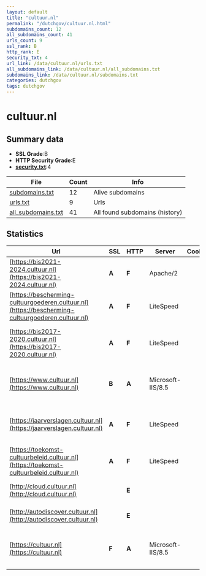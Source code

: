 ```yaml
---
layout: default
title: "cultuur.nl"
permalink: "/dutchgov/cultuur.nl.html"
subdomains_count: 12
all_subdomains_count: 41
urls_count: 9
ssl_rank: B
http_rank: E
security_txt: 4
url_link: /data/cultuur.nl/urls.txt
all_subdomains_link: /data/cultuur.nl/all_subdomains.txt
subdomains_link: /data/cultuur.nl/subdomains.txt
categories: dutchgov
tags: dutchgov
---
```



# cultuur.nl
## Summary data


 - **SSL Grade**:B
 - **HTTP Security Grade**:E
 - **[security.txt](https://www.digitaleoverheid.nl/nieuws/standaard-security-txt-nu-verplicht-voor-overheid/)**:4


| File       | Count | Info |
|------------|-------|------|
|[subdomains.txt](/DutchGovScope/data/cultuur.nl/subdomains.txt)|12|Alive subdomains|
|[urls.txt](/DutchGovScope/data/cultuur.nl/urls.txt)|9|Urls|
|[all_subdomains.txt](/DutchGovScope/data/cultuur.nl/all_subdomains.txt)|41|All found subdomains (history)|


## Statistics


| Url | SSL | HTTP | Server | Cookie | HSTS | CORS | CTO | CSP | XFO | XXP | RP |FP| Tech |Title |
|--------|-------|-------|------|------|------|------|------|------|------|------|------|------|------|------|
|[https://bis2021-2024.cultuur.nl](https://bis2021-2024.cultuur.nl)| **A**| **F**|Apache/2| | | | | | | | :white_check_mark: | |Apache HTTP Server:2||
|[https://bescherming-cultuurgoederen.cultuur.nl](https://bescherming-cultuurgoederen.cultuur.nl)| **A**| **F**|LiteSpeed| | | | | | | | :white_check_mark: | |HTTP/3 LiteSpeed PHP:8.2.21||
|[https://bis2017-2020.cultuur.nl](https://bis2017-2020.cultuur.nl)| **A**| **F**|LiteSpeed| | | | | | | | :white_check_mark: | |HTTP/3 LiteSpeed MySQL PHP:8.2.21 WordPress|Raad voor Cultuu...|
|[https://www.cultuur.nl](https://www.cultuur.nl)| **B**| **A**|Microsoft-IIS/8.5| |:white_check_mark: | | |:warning: | :white_check_mark: | :white_check_mark: | :white_check_mark: | |IIS:8.5 Microsoft ASP.NET Windows Server|Document Moved|
|[https://jaarverslagen.cultuur.nl](https://jaarverslagen.cultuur.nl)| **A**| **F**|LiteSpeed| | | | | | | | :white_check_mark: | |HTTP/3 LiteSpeed MySQL PHP:8.2.21 WordPress|Raad voor Cultuu...|
|[https://toekomst-cultuurbeleid.cultuur.nl](https://toekomst-cultuurbeleid.cultuur.nl)| **A**| **F**|LiteSpeed| | | | | | | | :white_check_mark: | |HTTP/3 LiteSpeed PHP:8.2.21|Toekomst Cultuur...|
|[http://cloud.cultuur.nl](http://cloud.cultuur.nl)| | **E**|| | | | | | | | :white_check_mark: | |IIS:10.0 Windows Server|Web Site Blocked|
|[http://autodiscover.cultuur.nl](http://autodiscover.cultuur.nl)| | **E**|| | | | | | | | :white_check_mark: | |IIS:10.0 Windows Server|Web Site Blocked|
|[https://cultuur.nl](https://cultuur.nl)| **F**| **A**|Microsoft-IIS/8.5| |:white_check_mark: | | |:warning: | :white_check_mark: | :white_check_mark: | :white_check_mark: | |IIS:8.5 Microsoft ASP.NET Windows Server|Document Moved|

